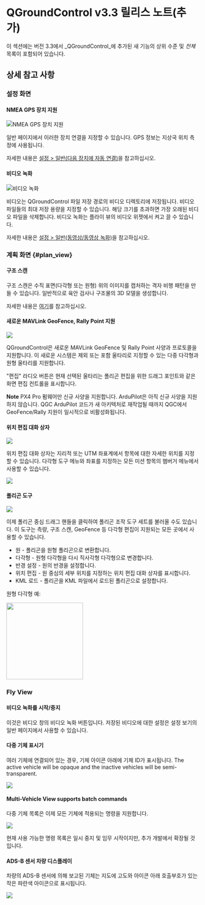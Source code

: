 # QGroundControl v3.3 릴리스 노트(추가)

이 섹션에는 버전 3.3에서 _QGroundControl_에 추가된 새 기능의 상위 수준 및 _전체_ 목록이 포함되어 있습니다.

## 상세 참고 사항

### 설정 화면

#### NMEA GPS 장치 지원

![NMEA GPS 장치 지원](../../../assets/settings/general/NMEADevice.jpg)

일반 페이지에서 이러한 장치 연결을 지정할 수 있습니다.
GPS 정보는 지상국 위치 측정에 사용됩니다.

자세한 내용은 [설정 > 일반(다음 장치에 자동 연결)](../settings_view/general.md#auto_connect)을 참고하십시오.

#### 비디오 녹화

![비디오 녹화](../../../assets/settings/video_recording.jpg)

비디오는 QGroundControl 파일 저장 경로의 비디오 디렉토리에 저장됩니다.
비디오 파일들의 최대 저장 용량을 지정할 수 있습니다.
해당 크기를 초과하면 가장 오래된 비디오 파일을 삭제합니다.
비디오 녹화는 플라이 뷰의 비디오 위젯에서 켜고 끌 수 있습니다.

자세한 내용은 [설정 > 일반(동영상/동영상 녹화)](../settings_view/general.md#video)을 참고하십시오.

### 계획 화면 {#plan_view}

#### 구조 스캔

구조 스캔은 수직 표면(다각형 또는 원형) 위의 이미지를 캡처하는 격자 비행 패턴을 만들 수 있습니다.
일반적으로 육안 검사나 구조물의 3D 모델을 생성합니다.

자세한 내용은 [여기](../plan_view/pattern_structure_scan_v2.md)를 참고하십시오.

#### 새로운 MAVLink GeoFence, Rally Point 지원

![](../../../assets/plan/geofence_rally.jpg)

QGroundControl은 새로운 MAVLink GeoFence 및 Rally Point 사양과 프로토콜을 지원합니다. 이 새로운 시스템은 제외 또는 포함 울타리로 지정할 수 있는 다중 다각형과 원형 울타리를 지원합니다.

"편집" 라디오 버튼은 현재 선택된 울타리는 폴리곤 편집을 위한 드래그 포인트와 같은 화면 편집 컨트롤을 표시합니다.

**Note** PX4 Pro 펌웨어만 신규 사양을 지원합니다. ArduPilot은 아직 신규 사양을 지원하지 않습니다. QGC ArduPilot 코드가 새 아키텍처로 재작업될 때까지 QGC에서 GeoFence/Rally 지원이 일시적으로 비활성화됩니다.

#### 위치 편집 대화 상자

![](../../../assets/plan/edit_position_dialog.jpg)

위치 편집 대화 상자는 지리적 또는 UTM 좌표계에서 항목에 대한 자세한 위치를 지정할 수 있습니다. 다각형 도구 메뉴와 좌표를 지정하는 모든 미션 항목의 햄버거 메뉴에서 사용할 수 있습니다.

![](../../../assets/plan/mission_item_editor_hamburger.jpg)

#### 폴리곤 도구

![](../../../assets/plan/polygon_tools.jpg)

이제 폴리곤 중심 드래그 핸들을 클릭하여 폴리곤 조작 도구 세트를 불러올 수도 있습니다. 이 도구는 측량, 구조 스캔, GeoFence 등 다각형 편집이 지원되는 모든 곳에서 사용할 수 있습니다.

- 원 - 폴리곤을 원형 폴리곤으로 변환합니다.
- 다각형 - 원형 다각형을 다시 직사각형 다각형으로 변경합니다.
- 반경 설정 - 원의 반경을 설정합니다.
- 위치 편집 - 원 중심의 세부 위치를 지정하는 위치 편집 대화 상자를 표시합니다.
- KML 로드 - 폴리곤을 KML 파일에서 로드된 폴리곤으로 설정합니다.

원형 다각형 예:

<img src="../../../assets/plan/circular_polygon.jpg" height="200" />

### Fly View

#### 비디오 녹화를 시작/중지

이것은 비디오 창의 비디오 녹화 버튼입니다. 저장된 비디오에 대한 설정은 설정 보기의 일반 페이지에서 사용할 수 있습니다.

#### 다중 기체 표시기

여러 기체에 연결되어 있는 경우, 기체 아이콘 아래에 기체 ID가 표시됩니다. The active vehicle will be opaque and the inactive vehicles will be semi-transparent.

![](../../../assets/fly/multi_vehicle_indicators.jpg)

#### Multi-Vehicle View supports batch commands

다중 기체 목록은 이제 모든 기체에 적용되는 명령을 지원합니다.

![](../../../assets/fly/multi_vehicle_list.jpg)

현재 사용 가능한 명령 목록은 일시 중지 및 임무 시작이지만, 추가 개발에서 확장될 것입니다.

#### ADS-B 센서 차량 디스플레이

차량의 ADS-B 센서에 의해 보고된 기체는 지도에 고도와 아이콘 아래 호출부호가 있는 작은 파란색 아이콘으로 표시됩니다.

![](../../../assets/fly/adsb_vehicle.jpg)
